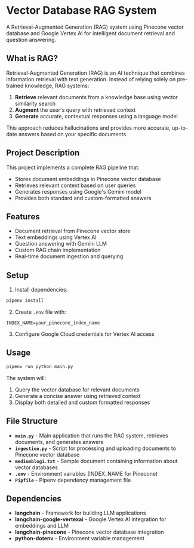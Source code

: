 # Vector Database RAG System

A Retrieval-Augmented Generation (RAG) system using Pinecone vector database and Google Vertex AI for intelligent document retrieval and question answering.

## What is RAG?

Retrieval-Augmented Generation (RAG) is an AI technique that combines information retrieval with text generation. Instead of relying solely on pre-trained knowledge, RAG systems:

1. **Retrieve** relevant documents from a knowledge base using vector similarity search
2. **Augment** the user's query with retrieved context
3. **Generate** accurate, contextual responses using a language model

This approach reduces hallucinations and provides more accurate, up-to-date answers based on your specific documents.

## Project Description

This project implements a complete RAG pipeline that:
- Stores document embeddings in Pinecone vector database
- Retrieves relevant context based on user queries
- Generates responses using Google's Gemini model
- Provides both standard and custom-formatted answers

## Features

- Document retrieval from Pinecone vector store
- Text embeddings using Vertex AI
- Question answering with Gemini LLM
- Custom RAG chain implementation
- Real-time document ingestion and querying

## Setup

1. Install dependencies:
```bash
pipenv install
```

2. Create `.env` file with:
```
INDEX_NAME=your_pinecone_index_name
```

3. Configure Google Cloud credentials for Vertex AI access

## Usage

```bash
pipenv run python main.py
```

The system will:
1. Query the vector database for relevant documents
2. Generate a concise answer using retrieved context
3. Display both detailed and custom formatted responses

## File Structure

- **`main.py`** - Main application that runs the RAG system, retrieves documents, and generates answers
- **`ingestion.py`** - Script for processing and uploading documents to Pinecone vector database
- **`mediumblog1.txt`** - Sample document containing information about vector databases
- **`.env`** - Environment variables (INDEX_NAME for Pinecone)
- **`Pipfile`** - Pipenv dependency management file

## Dependencies

- **langchain** - Framework for building LLM applications
- **langchain-google-vertexai** - Google Vertex AI integration for embeddings and LLM
- **langchain-pinecone** - Pinecone vector database integration
- **python-dotenv** - Environment variable management
